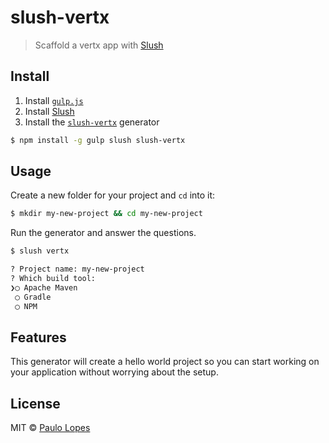 # slush-vertx

> Scaffold a vertx app with [Slush][slush-url]

## Install

1. Install [`gulp.js`][gulp-url]
2. Install [Slush][slush-url]
3. Install the [`slush-vertx`][generator-url] generator

```sh
$ npm install -g gulp slush slush-vertx
```

## Usage

Create a new folder for your project and `cd` into it:

```sh
$ mkdir my-new-project && cd my-new-project
```

Run the generator and answer the questions.

```sh
$ slush vertx

? Project name: my-new-project
? Which build tool:
❯◯ Apache Maven
 ◯ Gradle
 ◯ NPM
```

## Features

This generator will create a hello world project so you can start working on your application without worrying about the setup.

## License

MIT © [Paulo Lopes](http://jetdrone.xyz)

[slush-url]: http://slushjs.github.io
[gulp-url]: http://gulpjs.com
[generator-url]: https://github.com/pmlopes/slush-vertx
